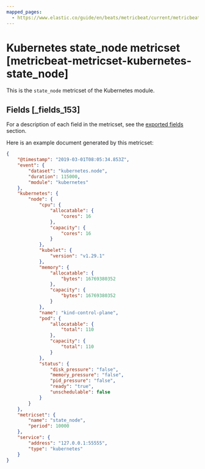```yaml
---
mapped_pages:
  - https://www.elastic.co/guide/en/beats/metricbeat/current/metricbeat-metricset-kubernetes-state_node.html
---
```


# Kubernetes state_node metricset [metricbeat-metricset-kubernetes-state_node]

This is the `state_node` metricset of the Kubernetes module.

## Fields [_fields_153]

For a description of each field in the metricset, see the [exported fields](/reference/metricbeat/exported-fields-kubernetes.md) section.

Here is an example document generated by this metricset:

```json
{
    "@timestamp": "2019-03-01T08:05:34.853Z",
    "event": {
        "dataset": "kubernetes.node",
        "duration": 115000,
        "module": "kubernetes"
    },
    "kubernetes": {
        "node": {
            "cpu": {
                "allocatable": {
                    "cores": 16
                },
                "capacity": {
                    "cores": 16
                }
            },
            "kubelet": {
                "version": "v1.29.1"
            },
            "memory": {
                "allocatable": {
                    "bytes": 16769380352
                },
                "capacity": {
                    "bytes": 16769380352
                }
            },
            "name": "kind-control-plane",
            "pod": {
                "allocatable": {
                    "total": 110
                },
                "capacity": {
                    "total": 110
                }
            },
            "status": {
                "disk_pressure": "false",
                "memory_pressure": "false",
                "pid_pressure": "false",
                "ready": "true",
                "unschedulable": false
            }
        }
    },
    "metricset": {
        "name": "state_node",
        "period": 10000
    },
    "service": {
        "address": "127.0.0.1:55555",
        "type": "kubernetes"
    }
}
```


